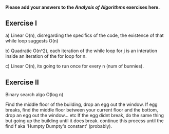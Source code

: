 #### Please add your answers to the ***Analysis of  Algorithms*** exercises here.

## Exercise I

a)
    <!-- Constant O(1), this can only ever run once.... -->
    Linear O(n), disregarding the specifics of the code, the existence of that while loop suggests O(n) 

b)
    Quadratic O(n^2), each iteration of the while loop for j is an interation inside an iteration of the for loop for n.
<!-- n log n -->
c)
    Linear O(n), its going to run once for every n (num of bunnies).

## Exercise II
Binary search algo O(log n)

Find the middle floor of the building, drop an egg out the window.
If egg breaks, find the middle floor between your current floor and the bottom, drop an egg out the window... etc
If the egg didnt break, do the same thing but going up the building until it does break. continue this process until the find f aka 'Humpty Dumpty's constant' (probably).

